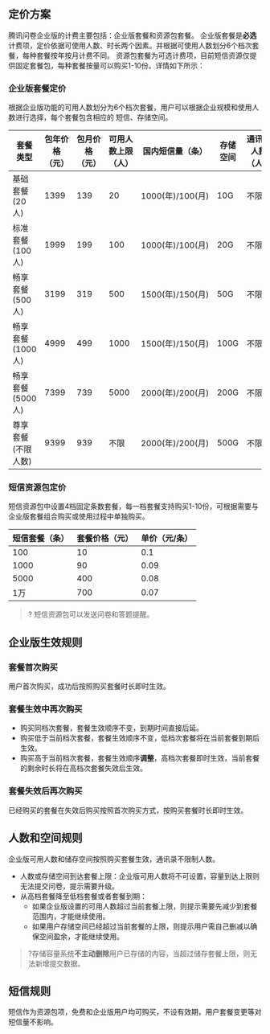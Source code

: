 ## 定价方案
腾讯问卷企业版的计费主要包括：企业版套餐和资源包套餐。
企业版套餐是**必选**计费项，定价依据可使用人数、时长两个因素。并根据可使用人数划分6个档次套餐，每种套餐按年按月计费不同。
资源包套餐为可选计费项，目前短信资源仅提供固定套餐包，每种套餐按量可以购买1-10份。详情如下所示：

### 企业版套餐定价[](id:business)

根据企业版功能的可用人数划分为6个档次套餐，用户可以根据企业规模和使用人数进行选择，每个套餐包含相应的 <dx-tag-link link="#business" tag="即将上线">短信</dx-tag-link>、<dx-tag-link link="#business" tag="即将上线">存储空间</dx-tag-link>。

|套餐类型|包年价格（元）|包月价格（元）|可用人数上限（人）|国内短信量（条）|存储空间|通讯录人数（人）|
|---------|---------|---------|---------|---------|---------|---------|
|基础套餐(20人)|1399|139|20|1000(年)/100(月)|10G|不限|
|标准套餐(100人)|1999|199|100|1000(年)/100(月)|20G|不限|
|畅享套餐(500人)|3199|319|500|1500(年)/150(月)|50G|不限|
|畅享套餐(1000人)|4999|499|1000|1500(年)/150(月)|100G|不限|
|畅享套餐(5000人)|7399|739|5000|2000(年)/200(月)|200G|不限|
|尊享套餐(不限人数)|9399|939|不限|2000(年)/200(月)|500G|不限|

### <dx-tag-link link="#message" tag="即将上线">短信资源包定价</dx-tag-link>[](id:message)

短信资源包中设置4档固定条数套餐，每一档套餐支持购买1-10份，可根据需要与企业版套餐组合购买或使用过程中单独购买。

|短信套餐（条）|	套餐价格（元）|	单价（元/条）|
|---------|---------|---------|
|100|10|0.1|
1000|90|0.09|
|5000|400|0.08|
|1万|700|0.07|

>? 短信资源包可以发送问卷和答题提醒。

## 企业版生效规则

### 套餐首次购买
用户首次购买，成功后按照购买套餐时长即时生效。

### 套餐生效中再次购买
- 购买同档次套餐，套餐生效顺序不变，到期时间直接后延。
- 购买低于当前档次套餐，套餐生效顺序不变，低档次套餐将在当前套餐到期后生效。
- 购买高于当前档次套餐，套餐生效顺序**调整**，高档次套餐即时生效，当前套餐的剩余时长将在高档次套餐失效后生效。

### 套餐失效后再次购买
已经购买的套餐在失效后购买按照首次购买方式，按购买套餐时长即时生效。

## 人数和空间规则

企业版可用人数和储存空间按照购买套餐生效，通讯录不限制人数。

- 人数或存储空间到达套餐上限：企业版可用人数将不可设置，容量到达上限则无法提交问卷，提示需要升级。
- 从高档套餐降至低档套餐或者套餐到期：
	- 如果企业版设置的可用人数超过当前套餐上限，则提示需要先减少到套餐范围内，才能继续使用。
	- 如果用户存储空间已经超过当前套餐的上限，则提示用户需自己删减以确保空间盈余，才能继续使用。
	
>?存储容量系统**不主动删除**用户已存储的内容，当超过储存套餐上限，则无法新增提交数据。

## 短信规则

短信作为资源包项，免费和企业版用户均可购买，不设有效期，用户套餐变更等对短信量不影响。

